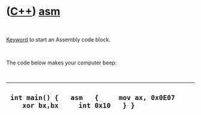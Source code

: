 
 

 

 

 

 

([C++](Cpp.md)) [asm](CppAsm.md)
==================================

 

[Keyword](CppKeyword.md) to start an Assembly code block.

 

The code below makes your computer beep:

 

  -------------------------------------------------------------------------------
  ` int main() {   asm   {     mov ax, 0x0E07     xor bx,bx     int 0x10   } }`
  -------------------------------------------------------------------------------

 

 

 

 

 

 

